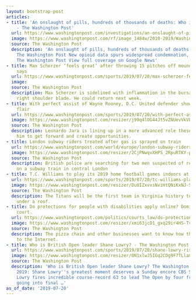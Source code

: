 ```yaml
---
layout: bootstrap-post
articles:
- title: 'An onslaught of pills, hundreds of thousands of deaths: Who is accountable?
    - The Washington Post'
  url: https://www.washingtonpost.com/investigations/an-onslaught-of-pills-hundreds-of-thousands-of-deaths-who-is-accountable/2019/07/20/8d85e650-aafc-11e9-86dd-d7f0e60391e9_story.html
  image: https://www.washingtonpost.com/rf/image_1484w/2010-2019/WashingtonPost/2019/07/20/Investigative/Images/WVaOpiates09.jpg?t=20170517
  source: The Washington Post
  description: 'An onslaught of pills, hundreds of thousands of deaths: Who is accountable?
    The Washington Post New opioid data spurs widespread condemnation, calls for action
    The Washington Post View full coverage on Google News'
- title: Max Scherzer ‘feels great’ after throwing 15 pitches off mound, Dave Martinez
    says
  url: https://www.washingtonpost.com/sports/2019/07/20/max-scherzer-feels-great-after-throwing-pitches-off-mound-dave-martinez-says/
  image: 
  source: The Washington Post
  description: Max Scherzer is sidelined with inflammation in the bursa under the
    right shoulder blade. He could return next week.
- title: With perfect assist of Wayne Rooney, D.C. United defender showcased attacking
    flair
  url: https://www.washingtonpost.com/sports/2019/07/20/with-perfect-assist-wayne-rooney-dc-united-defender-showcased-attacking-flair/
  image: https://www.washingtonpost.com/resizer/j99q4lOG44Jt5vZNUevVkVbGcXg=/1484x0/arc-anglerfish-washpost-prod-washpost.s3.amazonaws.com/public/6KNEMER6CQI6TBNNO6PPAX6Z3A.jpg
  source: The Washington Post
  description: Leonardo Jara is lining up in a more advanced role these days, allowing
    him to get forward and create opportunities.
- title: London subway riders treated after gas is sprayed on train
  url: https://www.washingtonpost.com/world/europe/london-subway-riders-treated-after-gas-is-sprayed-on-train/2019/07/20/9c3d0a48-ab33-11e9-8733-48c87235f396_story.html
  image: https://www.washingtonpost.com/resizer/2CjPNwqvXHPS_2RpuRTKY-p3eVo=/1484x0/www.washingtonpost.com/pb/resources/img/twp-social-share.png
  source: The Washington Post
  description: British police are searching for two men suspected of releasing gas
    on a subway train in central London
- title: T.C. Williams to play its 2019 home football games indoors at The St. James
  url: https://www.washingtonpost.com/sports/2019/07/20/tc-williams-play-its-home-football-games-indoors-st-james/
  image: https://www.washingtonpost.com/resizer/DuUIZxvxsNvzHtQNiKxNJ-S6ZLo=/1484x0/arc-anglerfish-washpost-prod-washpost.s3.amazonaws.com/public/GMFMPEBPPYI6HHGMEJJL3MKN6U.jpg
  source: The Washington Post
  description: The Titans will be the first team in Virginia history to host games
    under a roof.
- title: Do protections for people with disabilities apply online? Domino’s asks high
    court.
  url: https://www.washingtonpost.com/politics/courts_law/do-protections-for-people-with-disabilities-apply-online-dominos-asks-high-court/2019/07/20/984c685e-a7fd-11e9-a3a6-ab670962db05_story.html
  image: https://www.washingtonpost.com/resizer/xmi63jcD1_gxq29ir4HS-TvYtfs=/1484x0/arc-anglerfish-washpost-prod-washpost.s3.amazonaws.com/public/CQV37LVKJYI6TEQUERXFSTPF2U.jpg
  source: The Washington Post
  description: The pizza chain and other businesses want to know how the ADA relates
    to the Internet.
- title: Who is British Open leader Shane Lowry? - The Washington Post
  url: https://www.washingtonpost.com/sports/2019/07/20/shane-lowry-rises-seemingly-out-nowhere-cusp-british-open-title/
  image: https://www.washingtonpost.com/resizer/ON1xlwJ5IGq2CDg9F7TLlamaLxY=/1484x0/arc-anglerfish-washpost-prod-washpost.s3.amazonaws.com/public/PURYODFLEEI6TBZTJDEHENPTSY.jpg
  source: The Washington Post
  description: 'Who is British Open leader Shane Lowry? The Washington Post Open Championship
    2019: Shane Lowry''s greatest moment deserves a Sunday encore CBS Sports Shane
    Lowry fires incredible course-record 63 to lead The Open by four from Tommy Fleetwood
    going into final …'
as_of_date: '2019-07-20'
---
```


